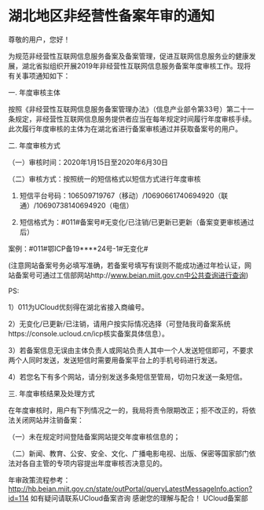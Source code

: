 # 湖北地区非经营性备案年审的通知

尊敬的用户，您好！

   为规范非经营性互联网信息服务备案及备案管理，促进互联网信息服务业的健康发展，湖北省拟组织开展2019年非经营性互联网信息服务备案年度审核工作。现将有关事项通知如下：

一. 年度审核主体

按照《非经营性互联网信息服务备案管理办法》（信息产业部令第33号）第二十一条规定，非经营性互联网信息服务提供者应当在每年规定时间履行年度审核手续。此次履行年度审核的主体为在湖北省进行备案审核通过并获取备案号的用户。

二. 年度审核方式

（一）审核时间：2020年1月15日至2020年6月30日

（二）审核方式：按照统一的短信格式以短信方式进行年度审核

1. 短信平台号码：106509719767（移动）/10690661740694920（联通）/10690738140694920（电信）

2. 短信格式为：#011#备案号#无变化/已注销/已更新已更新（备案变更审核通过后）

案例：#011#鄂ICP备19****24号-1#无变化#

 (注意网站备案号务必填写准确，若备案号填写有误则不能成功通过年检认证，网站备案号可通过工信部网站http://www.beian.miit.gov.cn中公共查询进行查询)

PS:

1）011为UCloud优刻得在湖北省接入商编号。

2）无变化/已更新/已注销，请用户按实际情况选择（可登陆我司备案系统https://console.ucloud.cn/icp核实备案具体信息）。

3）若备案信息无误由主体负责人或网站负责人其中一个人发送短信即可，不要求两个人同时发送，发送短信时需要用备案平台上的手机号码进行发送。

4）若您名下有多个网站，请分别发送多条短信至管局，切勿只发送一条短信。

 

三. 年度审核结果及处理方式

在年度审核时，用户有下列情况之一的，我局将责令限期改正；拒不改正的，将依法关闭网站并注销备案：

（一）未在规定时间登陆备案网站提交年度审核信息的；

（二）新闻、教育、公安、安全、文化、广播电影电视、出版、保密等国家部门依法对各自主管的专项内容提出年度审核否决意见的。

年审政策流程参考：http://hb.beian.miit.gov.cn/state/outPortal/queryLatestMessageInfo.action?id=114
如有疑问请联系UCloud备案咨询
感谢您的理解与配合！
UCloud备案部
